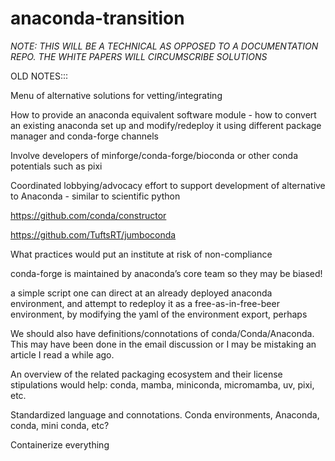 # anaconda-transition
*NOTE: THIS WILL BE A TECHNICAL AS OPPOSED TO A DOCUMENTATION REPO.  THE WHITE PAPERS WILL CIRCUMSCRIBE SOLUTIONS*

OLD NOTES:::

Menu of alternative  solutions for vetting/integrating

How to provide an anaconda equivalent software module - how to convert an existing anaconda set up and modify/redeploy it using different package manager and conda-forge channels

Involve developers of minforge/conda-forge/bioconda or other conda potentials such as pixi

Coordinated lobbying/advocacy effort to support development of alternative to Anaconda - similar to scientific python 

https://github.com/conda/constructor

https://github.com/TuftsRT/jumboconda 

What practices would put an institute at risk of non-compliance

conda-forge is maintained by anaconda’s core team so they may be biased!

a simple script one can direct at an already deployed anaconda environment, and attempt to redeploy it as a free-as-in-free-beer environment, by modifying the yaml of the environment export, perhaps

We should also have definitions/connotations of conda/Conda/Anaconda. This may have been done in the email discussion or I may be mistaking an article I read a while ago.

An overview of the related packaging ecosystem and their license stipulations would help: conda, mamba, miniconda, micromamba, uv, pixi, etc.

Standardized language and connotations. Conda environments, Anaconda, conda, mini conda, etc?

Containerize everything
